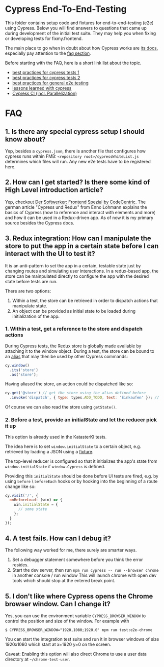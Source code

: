 # Cypress End-To-End-Testing

This folder contains setup code and fixtures for end-to-end-testing (e2e) using Cypress.
Below you will find answers to questions that came up during development of the initial test suite.
They may help you when fixing or developing tests for fixmy.frontend.

The main place to go when in doubt about how Cypress works are [its docs](https://docs.cypress.io),
especially pay attention to the [faq section](https://docs.cypress.io/faq/questions/using-cypress-faq.html).

Before starting with the FAQ, here is a short link list about the topic.

- [best practices for cypress tests 1](https://docs.cypress.io/guides/references/best-practices.html)
- [best practices for cypress tests 2](https://itnext.io/cypress-io-best-practices-for-maintainable-tests-e9b9f392f117)
- [best practices for general e2e testing](https://www.ranorex.com/de/blog/10-best-practices-9-end-to-end-tests-richtig-nutzen/)
- [lessons learned with cypress](https://levelup.gitconnected.com/what-ive-learnt-using-cypress-io-for-the-past-three-weeks-c1597999cd2f)
- [Cypress CI (incl. Parallelization)](https://medium.com/@ludmila.nesvitiy/cypress-parallelization-case-study-results-5a01da095fe)

# FAQ

## 1. Is there any special cypress setup I should know about?

Yep, besides a `cypress.json`, there is another file that configures how cypress runs within FMB: 
`<repository root>/cypressWhiteList.js` determines which files will run. Any new e2e tests have to be registered here.

## 2. How can I get started? Is there some kind of High Level introduction article?

Yep, checkout [Der Softwerker: Frontend Spezial by CodeCentric](https://info.codecentric.de/softwerker-frontend-spezial).
The german article "Cypress und Redux" from Enno Lohmann explains the basics of Cypress (how to reference and interact
with elements and more) and how it can be used in a Redux-driven app. As of now it is my primary source besides the Cypress docs.

## 3. Redux integration: How can I manipulate the store to put the app in a certain state before I can interact with the UI to test it?

It is an anti-pattern to set the app in a certain, testable state just by changing routes and simulating user interactions.
In a redux-based app, the store can be mainpulated directly to configure the app with the desired state before tests are run.

There are two options:

1. Within a test, the store can be retrieved in order to dispatch actions that manipulate state.
2. An object can be provided as initial state to be loaded during initialization of the app.

### 1. Within a test, get a reference to the store and dispatch actions

During Cypress tests, the Redux store is globally made available by attaching it to the window object.
During a test, the store can be bound to an [alias](https://docs.cypress.io/guides/core-concepts/variables-and-aliases.html#Return-Values) that may then be used by other Cypress commands:

```javascript
cy.window()
  .its('store')
  .as('store');
```

Having aliased the store, an action could be dispatched like so:

```javascript
cy.get('@store') // get the store using the alias defined before
  .invoke('dispatch', { type: types.ADD_TODO, text: 'Einkaufen' }); // invoke the dispatch method and pass the action
```

Of course we can also read the store using `getState()`.

### 2. Before a test, provide an initialState and let the reducer pick it up

This option is already used in the KatasterKI tests.

The idea here is to set `window.initialState` to a certain object,
e.g. retrieved by loading a JSON using a [fixture](https://docs.cypress.io/api/commands/fixture.html#Syntax).

The top-level reducer is configured so that it initializes the app's state from
`window.initialState` if `window.Cypress` is defined.

Providing this `initialState` should be done before UI tests are fired, e.g. by
using `before` \ `beforeEach` hooks or by hooking into the beginning of a
route change like so:

```javascript
cy.visit('/', {
  onBeforeLoad: (win) => {
    win.initialState = {
      // some state
    };
  }
});
```

## 4. A test fails. How can I debug it?

The following way worked for me, there surely are smarter ways.

1. Set a debugger statement somewhere before you think the error resides.
2. Start the dev server, then run `npm run cypress -- run --browser chrome` in another console / run window
   This will launch chrome with open dev tools which should stop at the entered break point.

## 5. I don't like where Cypress opens the Chrome browser window. Can I change it?

Yes, you can use the environment variable `CYPRESS_BROWSER_WINDOW` to control the
position and size of the window. For example with

```
$ CYPRESS_BROWSER_WINDOW="1920,1080;1920,0" npm run test:e2e-chrome
```

You can start the integration test suite and run it in browser windows of size
1920x1080 which start at x=1920 y=0 on the screen.

Caveat: Enabling this option will also direct Chrome to use a user data directory at
`~/chrome-test-user`.
